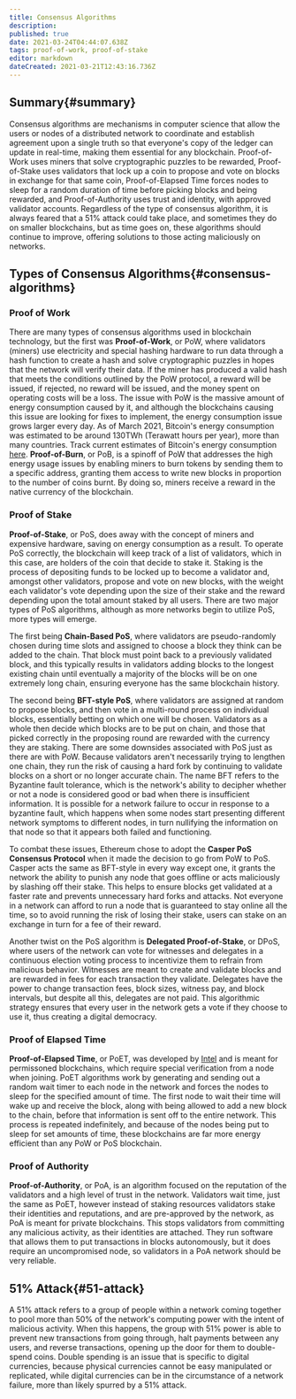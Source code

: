 ```yaml
---
title: Consensus Algorithms
description: 
published: true
date: 2021-03-24T04:44:07.638Z
tags: proof-of-work, proof-of-stake
editor: markdown
dateCreated: 2021-03-21T12:43:16.736Z
---
```


## Summary{#summary}

Consensus algorithms are mechanisms in computer science that allow the users or nodes of a distributed network to coordinate and establish agreement upon a single truth so that everyone's copy of the ledger can update in real-time, making them essential for any blockchain. Proof-of-Work uses miners that solve cryptographic puzzles to be rewarded, Proof-of-Stake uses validators that lock up a coin to propose and vote on blocks in exchange for that same coin, Proof-of-Elapsed Time forces nodes to sleep for a random duration of time before picking blocks and being rewarded, and Proof-of-Authority uses trust and identity, with approved validator accounts. Regardless of the type of consensus algorithm, it is always feared that a 51% attack could take place, and sometimes they do on smaller blockchains, but as time goes on, these algorithms should continue to improve, offering solutions to those acting maliciously on networks.

## Types of Consensus Algorithms{#consensus-algorithms}

### Proof of Work

There are many types of consensus algorithms used in blockchain technology, but the first was **Proof-of-Work**, or PoW, where validators (miners) use electricity and special hashing hardware to run data through a hash function to create a hash and solve cryptographic puzzles in hopes that the network will verify their data. If the miner has produced a valid hash that meets the conditions outlined by the PoW protocol, a reward will be issued, if rejected, no reward will be issued, and the money spent on operating costs will be a loss. The issue with PoW is the massive amount of energy consumption caused by it, and although the blockchains causing this issue are looking for fixes to implement, the energy consumption issue grows larger every day. As of March 2021, Bitcoin's energy consumption was estimated to be around 130TWh (Terawatt hours per year), more than many countries. Track current estimates of Bitcoin's energy consumption [here](https://cbeci.org/). **Proof-of-Burn**, or PoB, is a spinoff of PoW that addresses the high energy usage issues by enabling miners to burn tokens by sending them to a specific address, granting them access to write new blocks in proportion to the number of coins burnt. By doing so, miners receive a reward in the native currency of the blockchain.

### Proof of Stake

**Proof-of-Stake**, or PoS, does away with the concept of miners and expensive hardware, saving on energy consumption as a result. To operate PoS correctly, the blockchain will keep track of a list of validators, which in this case, are holders of the coin that decide to stake it. Staking is the process of depositing funds to be locked up to become a validator and, amongst other validators, propose and vote on new blocks, with the weight each validator's vote depending upon the size of their stake and the reward depending upon the total amount staked by all users. There are two major types of PoS algorithms, although as more networks begin to utilize PoS, more types will emerge.

The first being **Chain-Based PoS**, where validators are pseudo-randomly chosen during time slots and assigned to choose a block they think can be added to the chain. That block must point back to a previously validated block, and this typically results in validators adding blocks to the longest existing chain until eventually a majority of the blocks will be on one extremely long chain, ensuring everyone has the same blockchain history.

The second being **BFT-style PoS**, where validators are assigned at random to propose blocks, and then vote in a multi-round process on individual blocks, essentially betting on which one will be chosen. Validators as a whole then decide which blocks are to be put on chain, and those that picked correctly in the proposing round are rewarded with the currency they are staking. There are some downsides associated  with PoS just as there are with PoW. Because validators aren't necessarily trying to lengthen one chain, they run the risk of causing a hard fork by continuing to validate blocks on a short or no longer accurate chain. The name BFT refers to the Byzantine fault tolerance, which is the network's ability to decipher whether or not a node is considered good or bad when there is insufficient information. It is possible for a network failure to occur in response to a byzantine fault, which happens when some nodes start presenting different network symptoms to different nodes, in turn nullifying the information on that node so that it appears both failed and functioning.

To combat these issues, Ethereum chose to adopt the **Casper PoS Consensus Protocol** when it made the decision to go from PoW to PoS. Casper acts the same as BFT-style in every way except one, it grants the network the ability to punish any node that goes offline or acts maliciously by slashing off their stake. This helps to ensure blocks get validated at a faster rate and prevents unnecessary hard forks and attacks. Not everyone in a network can afford to run a node that is guaranteed to stay online all the time, so to avoid running the risk of losing their stake, users can stake on an exchange in turn for a fee of their reward.

Another twist on the PoS algorithm is **Delegated Proof-of-Stake**, or DPoS, where users of the network can vote for witnesses and delegates in a continuous election voting  process to incentivize them to refrain from malicious behavior. Witnesses are meant to create and validate blocks and are rewarded in fees for each transaction they validate. Delegates have the power to change transaction fees, block sizes, witness pay, and block intervals, but despite all this, delegates are not paid. This algorithmic strategy ensures that every user in the network gets a vote if they choose to use it, thus creating a digital democracy.

### Proof of Elapsed Time

**Proof-of-Elapsed Time**, or PoET, was developed by [Intel](https://www.intel.com/content/www/us/en/homepage.html?cid=sem&source=sa360&campid=2021_ao_gmc_us_mbcbu_mbe3_bp_text-link_brand_exact_cd_intel-brand-refresh-intel_O-2FX5D_google_b2c_is_nonpbm&ad_group=brand_intel_b2c1-awa&intel_term=intel&sa360id=43700060054833261&gclsrc=ds&gclsrc=ds) and is meant for permissoned blockchains, which require special verification from a node when joining. PoET algorithms work by generating and sending out a random wait timer to each node in the network and forces the nodes to sleep for the specified amount of time. The first node to wait their time will wake up and receive the block, along with being allowed to add a new block to the chain, before that information is sent off to the entire network. This process is repeated indefinitely, and because of the nodes being put to sleep for set amounts of time, these blockchains are far more energy efficient than any PoW or PoS blockchain.

### Proof of Authority

**Proof-of-Authority**, or PoA, is an algorithm focused on the reputation of the validators and a high level of trust in the network. Validators wait time, just the same as PoET, however instead of staking resources validators stake their identities and reputations, and are pre-approved by the network, as PoA is meant for private blockchains. This stops validators from committing any malicious activity, as their identities are attached. They run software that allows them to put transactions in blocks autonomously, but it does require an uncompromised node, so validators in a PoA network should be very reliable.

## 51% Attack{#51-attack}

A 51% attack refers to a group of people within a network coming together to pool more than 50% of the network's computing power with the intent of malicious activity. When this happens, the group with 51% power is able to prevent new transactions from going through, halt payments between any users, and reverse transactions, opening up the door for them to double-spend coins. Double spending is an issue that is specific to digital currencies, because physical currencies cannot be easy manipulated or replicated, while digital currencies can be in the circumstance of a network failure, more than likely spurred by a 51% attack.